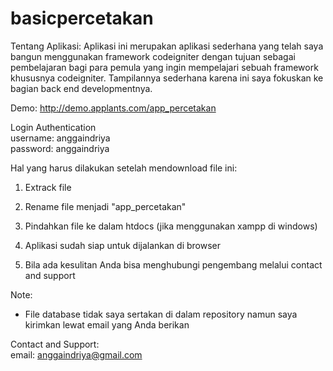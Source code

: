 # basicpercetakan

Tentang Aplikasi:
Aplikasi ini merupakan aplikasi sederhana yang telah saya bangun menggunakan framework codeigniter dengan tujuan sebagai pembelajaran bagi para pemula yang ingin mempelajari sebuah framework khususnya codeigniter. Tampilannya sederhana karena ini saya fokuskan ke bagian back end developmentnya.

Demo: http://demo.applants.com/app_percetakan

<p>Login Authentication <br />
username: anggaindriya <br />
password: anggaindriya</p>

Hal yang harus dilakukan setelah mendownload file ini:

1. Extrack file

2. Rename file menjadi "app_percetakan"

3. Pindahkan file ke dalam htdocs (jika menggunakan xampp di windows)

4. Aplikasi sudah siap untuk dijalankan di browser

5. Bila ada kesulitan Anda bisa menghubungi pengembang melalui contact and support

Note: 
- File database tidak saya sertakan di dalam repository namun saya kirimkan lewat email yang Anda berikan

Contact and Support:<br />
email: anggaindriya@gmail.com
